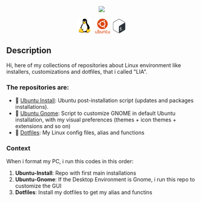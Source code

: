 <p align="center"><img src="https://media.giphy.com/media/dWesBcTLavkZuG35MI/giphy.gif"  /></p>

<p align="center">
  <img src="https://github.com/devicons/devicon/blob/master/icons/linux/linux-original.svg" title="Linux" alt="Linux" width="40" height="40"/>&nbsp;
  <img src="https://github.com/devicons/devicon/blob/master/icons/ubuntu/ubuntu-plain-wordmark.svg" title="Ubuntu" alt="Ubuntu" width="40" height="40"/>
  <img src="https://github.com/devicons/devicon/blob/master/icons/bash/bash-original.svg" title="Shell" alt="Shell" width="40" height="40"/>
</p>

## Description

Hi, here of my collections of repositories about Linux environment like installers, customizations and dotfiles, that i called "LIA".

### The repositories are:
- 🚀 [Ubuntu Install](https://github.com/linux-ricing-project/Ubuntu-Install): Ubuntu post-installation script (updates and packages installations).
- 🚀 [Ubuntu Gnome](https://github.com/linux-ricing-project/Ubuntu-Gnome): Script to customize GNOME in default Ubuntu installation, with my visual preferences (themes + icon themes + extensions and so on)
- 🚀 [Dotfiles](https://github.com/linux-ricing-project/dotfiles): My Linux config files, alias and functions

### Context

When i format my PC, i run this codes in this order:

1. **Ubuntu-Install**: Repo with first main installations
2. **Ubuntu-Gnome**: If the Desktop Environment is Gnome, i run this repo to customize the GUI
3. **Dotfiles**: Install my dotfiles to get my alias and functins
